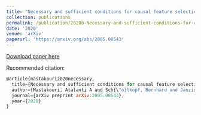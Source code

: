 ```yaml
---
title: "Necessary and sufficient conditions for causal feature selection in time series with latent common causes"
collection: publications
permalink: /publication/2020b-Necessary-and-sufficient-conditions-for-causal-feature-selection-in-time-series-with-latent-common-causes
date: '2020'
venue: 'arXiv'
paperurl: 'https://arxiv.org/abs/2005.08543'
---
```


[Download paper here](https://arxiv.org/pdf/2005.08543.pdf)

Recommended citation:
```Javascript
@article{mastakouri2020necessary,
  title={Necessary and sufficient conditions for causal feature selection in time series with latent common causes},
  author={Mastakouri, Atalanti A and Sch{\"o}lkopf, Bernhard and Janzing, Dominik},
  journal={arXiv preprint arXiv:2005.08543},
  year={2020}
}


```
